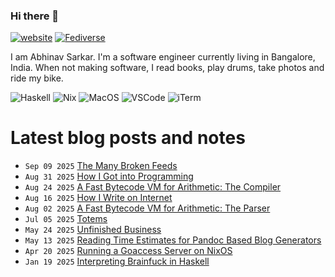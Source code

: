 ### Hi there 👋

[![website](https://img.shields.io/badge/abhinavsarkar.net-blueviolet?style=for-the-badge)](https://abhinavsarkar.net)
<a rel="nofollow me" href="https://fantastic.earth/@abnv"><img style="max-width: 100%;" src="https://img.shields.io/mastodon/follow/109392551762673142?color=%23595aff&amp;domain=https%3A%2F%2Ffantastic.earth&amp;label=%40abnv&amp;logo=Mastodon&amp;logoColor=%23fff&amp;style=for-the-badge" alt="Fediverse"></a>

I am Abhinav Sarkar. I'm a software engineer currently living in Bangalore, India. When not making software, I read books, play drums, take photos and ride my bike.

![Haskell](https://img.shields.io/badge/Haskell-5D4F85?style=for-the-badge&logo=haskell&logoColor=white)
![Nix](https://img.shields.io/badge/NixOS-5277C3?style=for-the-badge&logo=nixos&logoColor=white)
![MacOS](https://img.shields.io/badge/mac%20os-000000?style=for-the-badge&logo=apple&logoColor=white)
![VSCode](https://img.shields.io/badge/Zed-000000?style=for-the-badge&logo=zedindustries&logoColor=white)
![iTerm](https://img.shields.io/badge/Ghostty-000000?style=for-the-badge&logo=iterm2&logoColor=white)

# Latest blog posts and notes
<!-- BLOG-POST-LIST:START -->
 - <code>Sep 09 2025</code> [The Many Broken Feeds](https://abhinavsarkar.net/notes/2025-broken-feeds/?mtm_campaign=feed) 
 - <code>Aug 31 2025</code> [How I Got into Programming](https://abhinavsarkar.net/notes/2025-into-programming/?mtm_campaign=feed) 
 - <code>Aug 24 2025</code> [A Fast Bytecode VM for Arithmetic: The Compiler](https://abhinavsarkar.net/posts/arithmetic-bytecode-vm-compiler/?mtm_campaign=feed) 
 - <code>Aug 16 2025</code> [How I Write on Internet](https://abhinavsarkar.net/notes/2025-writing-process/?mtm_campaign=feed) 
 - <code>Aug 02 2025</code> [A Fast Bytecode VM for Arithmetic: The Parser](https://abhinavsarkar.net/posts/arithmetic-bytecode-vm-parser/?mtm_campaign=feed) 
 - <code>Jul 05 2025</code> [Totems](https://abhinavsarkar.net/notes/2025-totems/?mtm_campaign=feed) 
 - <code>May 24 2025</code> [Unfinished Business](https://abhinavsarkar.net/notes/2025-unfinished-business/?mtm_campaign=feed) 
 - <code>May 13 2025</code> [Reading Time Estimates for Pandoc Based Blog Generators](https://abhinavsarkar.net/notes/2025-pandoc-reading-time/?mtm_campaign=feed) 
 - <code>Apr 20 2025</code> [Running a Goaccess Server on NixOS](https://abhinavsarkar.net/notes/2025-goaccess-server-on-nixos/?mtm_campaign=feed) 
 - <code>Jan 19 2025</code> [Interpreting Brainfuck in Haskell](https://abhinavsarkar.net/posts/brainfuck-interpreter/?mtm_campaign=feed) <!-- BLOG-POST-LIST:END -->
